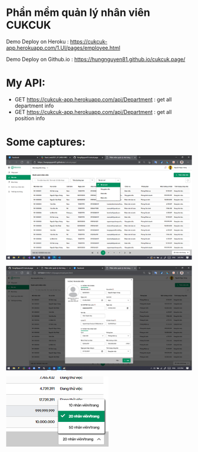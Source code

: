 # Phần mềm quản lý nhân viên CUKCUK

Demo Deploy on Heroku    : https://cukcuk-app.herokuapp.com/1.UI/pages/employee.html

Demo Deploy on Github.io : https://hungnguyen81.github.io/cukcuk.page/

# My API:

- GET https://cukcuk-app.herokuapp.com/api/Department : get all department info
- GET https://cukcuk-app.herokuapp.com/api/Department : get all position info

# Some captures:

![alt](https://github.com/HungNguyen81/cukcuk.page/blob/main/Captures/capture-1.png?raw=true)

![alt](https://github.com/HungNguyen81/cukcuk.page/blob/main/Captures/capture-2.png?raw=true)

![alt](https://github.com/HungNguyen81/cukcuk.page/blob/main/Captures/capture-3.png?raw=true)
